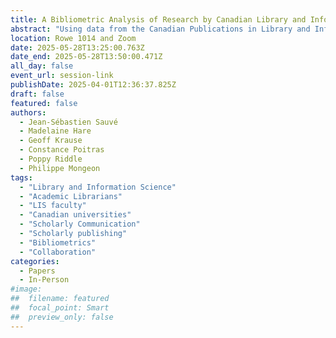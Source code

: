 ```yaml
---
title: A Bibliometric Analysis of Research by Canadian Library and Information Science Academics and Practitioners
abstract: "Using data from the Canadian Publications in Library and Information Science Database, this study maps the scholarly contributions of Canadian LIS scholars and academic librarians to the field of LIS and examines whether Canadian LIS research is characterized by silos. This paper examines the similarities and differences in publications, impact, topics, and publication venues between academic librarians and scholars in Canada, as well as the extent to which academics and practitioners engage in research collaborations or reference each other’s work. While there is some overlap in research topics and publication venues between LIS academics and academic librarians, the two groups appear to act as distinct research communities with distinct topical foci and publishing habits. The two groups also do not appear to engage with each other strongly, either through collaboration or citing each other’s work."
location: Rowe 1014 and Zoom
date: 2025-05-28T13:25:00.763Z
date_end: 2025-05-28T13:50:00.471Z
all_day: false
event_url: session-link
publishDate: 2025-04-01T12:36:37.825Z
draft: false
featured: false
authors:
  - Jean-Sébastien Sauvé
  - Madelaine Hare
  - Geoff Krause
  - Constance Poitras
  - Poppy Riddle
  - Philippe Mongeon
tags:
  - "Library and Information Science"
  - "Academic Librarians"
  - "LIS faculty"
  - "Canadian universities"
  - "Scholarly Communication"
  - "Scholarly publishing" 
  - "Bibliometrics"
  - "Collaboration"
categories:
  - Papers
  - In-Person
#image:
##  filename: featured
##  focal_point: Smart
##  preview_only: false
---
```

